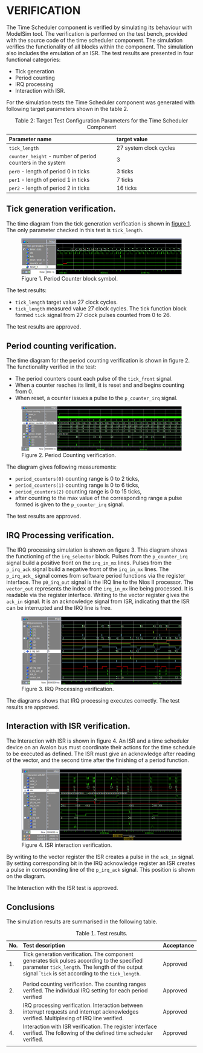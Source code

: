 # VERIFICATION

The Time Scheduler component is verified by simulating its behaviour with ModelSim tool. The verification is performed on the test bench, provided with the source code of the time scheduler component. The simulation verifies the functionality of all blocks within the component. The simulation also includes the emulation of an ISR. The test results are presented in four functional categories:

  * Tick generation
  * Period counting
  * IRQ processing
  * Interaction with ISR.

For the simulation tests the Time Scheduler component was generated with following target parameters shown in the table 2.

<!-- <caption> -->
<!-- Table 2: Target Test Configuration Parameters for the Time Scheduler Component -->
<!-- </caption> -->

<!-- | Parameter name   | target value | -->
<!-- |:-----------------|:-------------| -->
<!-- | `tick_length`    | 27 system clock cycles           | -->
<!-- | `counter_height` - number of period counters in the system | 3            | -->
<!-- | `per0` - length of period 0 in ticks           | 3 ticks           | -->
<!-- | `per1` - length of period 1 in ticks           | 7 ticks           | -->
<!-- | `per2` - length of period 2 in ticks           | 16 ticks          | -->

<table>
<caption>
Table 2: Target Test Configuration Parameters for the Time Scheduler Component
</caption>
<colgroup>
<col style="width: 56%" />
<col style="width: 43%" />
</colgroup>
<thead>
<tr>
<th style="text-align: left;">Parameter name</th>
<th style="text-align: left;">target value</th>
</tr>
</thead>
<tbody>
<tr>
<td style="text-align: left;"><code>tick_length</code></td>
<td style="text-align: left;">27 system clock cycles</td>
</tr>
<tr>
<td style="text-align: left;"><code>counter_height</code> - number of
period counters in the system</td>
<td style="text-align: left;">3</td>
</tr>
<tr>
<td style="text-align: left;"><code>per0</code> - length of period 0 in
ticks</td>
<td style="text-align: left;">3 ticks</td>
</tr>
<tr>
<td style="text-align: left;"><code>per1</code> - length of period 1 in
ticks</td>
<td style="text-align: left;">7 ticks</td>
</tr>
<tr>
<td style="text-align: left;"><code>per2</code> - length of period 2 in
ticks</td>
<td style="text-align: left;">16 ticks</td>
</tr>
</tbody>
</table>


## Tick generation verification.


The time diagram from the tick generation verification is shown in [figure 1](#fig-1-tick-generation-verification).
The only parameter checked in this test is `tick_length`.

<a name="fig-1-tick-generation-verification">
<figure>
  <img src="./media/tick_generation-verification.png" alt="Period Counter block symbol" style="float:center">
  <figcaption>Figure 1. Period Counter block symbol.</figcaption>
</figure> 
</a>

The test results:
  * `tick_length` target value 27 clock cycles.
  * `tick_length` measured value 27 clock cycles. The tick function block formed `tick` signal from 27 clock pulses counted from 0 to 26.

The test results are approved.

## Period counting verification.

The time diagram for the period counting verification is shown in figure 2. The functionality verified in the test:

  * The period counters count each pulse of the `tick_front` signal.
  * When a counter reaches its limit, it is reset and and begins counting from 0.
  * When reset, a counter issues a pulse to the `p_counter_irq` signal.

<a name="fig-2-period-counting-verification">
<figure>
  <img src="./media/period_counting.png" alt="Period Counter block symbol" style="float:center">
  <figcaption>Figure 2. Period Counting verification.</figcaption>
</figure> 
</a>

The diagram gives following measurements:

  * `period_counters(0)` counting range is 0 to 2 ticks,
  * `period_counters(1)` counting range is 0 to 6 ticks,
  * `period_counters(2)` counting range is 0 to 15 ticks,
  * after counting to the max value of the corresponding range a pulse formed is given to the `p_counter_irq` signal.
  
The test results are approved.


## IRQ Processing verification.

The IRQ processing simulation is shown on figure 3. This diagram shows the functioning of the `irq_selector` block. Pulses from the `p_counter_irq` signal build a positive front on the `irq_in_mx` lines. Pulses from the `p_irq_ack` signal build a negative front of the `irq_in_mx` lines. The `p_irq_ack_` signal comes from software period functions via the register interface. The `p0_irq_out` signal is the IRQ line to the Nios II processor. The `vector_out` represents the index of the `irq_in_mx` line being processed. It is readable via the register interface. Writing to the vector register gives the `ack_in` signal. It is an acknowledge signal from ISR, indicating that the ISR can be interrupted and the IRQ line is free. 

<a name="fig-3-irq-processing">
<figure>
  <img src="./media/irq_processing.png" alt="Period Counter block symbol" style="float:center">
  <figcaption>Figure 3. IRQ Processing verification.</figcaption>
</figure> 
</a>

The diagrams shows that IRQ processing executes correctly.
The test results are approved.


## Interaction with ISR verification.

The Interaction with ISR is shown in figure 4. An ISR and a time scheduler device on an Avalon bus must coordinate their actions for the time schedule to be executed as defined. The ISR must give an acknowledge after reading of the vector, and the second time after the finishing of a period function.

<a name="fig-4-isr-interaction">
<figure>
  <img src="./media/isr_interaction.png" alt="Period Counter block symbol" style="float:center">
  <figcaption>Figure 4. ISR interaction verification.</figcaption>
</figure> 
</a>

By writing to the vector register the ISR creates a pulse in the `ack_in` signal. By setting corresponding bit in the IRQ acknowledge register an ISR creates a pulse in corresponding line of the `p_irq_ack` signal. This position is shown on the diagram.

The Interaction with the ISR test is approved.


## Conclusions

The simulation results are summarised in the following table.


<!-- <caption> -->
<!-- Table 1. Test results. -->
<!-- </caption> -->

<!-- | No. | Test description                                                                                                                                                                                     | Acceptance | -->
<!-- |:----|:-----------------------------------------------------------------------------------------------------------------------------------------------------------------------------------------------------|:-----------| -->
<!-- | 1.  | Tick generation verification. The component generates tick pulses according to the specified parameter `tick_length`. The length of the output signal ``tick` is set according to the `tick_length`. | Approved   | -->
<!-- |     |                                                                                                                                                                                                      |            | -->
<!-- | 2.  | Period counting verification. The counting ranges verified. The individual IRQ setting for each period verified                                                                                      | Approved   | -->
<!-- | 3.  | IRQ processing verification. Interaction between interrupt requests and interrupt acknowledges verified. Multiplexing of IRQ line verified.                                                          | Approved   | -->
<!-- | 4.  | Interaction with ISR verification. The register interface verified. The following of the defined time scheduler verified.                                                                            | Approved   | -->
<!-- |     |                                                                                                                                                                                                      |            | -->

<table>
<caption>
Table 1. Test results.
</caption>
<colgroup>
<col style="width: 2%" />
<col style="width: 92%" />
<col style="width: 5%" />
</colgroup>
<thead>
<tr>
<th style="text-align: left;">No.</th>
<th style="text-align: left;">Test description</th>
<th style="text-align: left;">Acceptance</th>
</tr>
</thead>
<tbody>
<tr>
<td style="text-align: left;">1.</td>
<td style="text-align: left;">Tick generation verification. The
component generates tick pulses according to the specified parameter
<code>tick_length</code>. The length of the output signal
`<code>tick</code> is set according to the
<code>tick_length</code>.</td>
<td style="text-align: left;">Approved</td>
</tr>
<tr>
<td style="text-align: left;"></td>
<td style="text-align: left;"></td>
<td style="text-align: left;"></td>
</tr>
<tr>
<td style="text-align: left;">2.</td>
<td style="text-align: left;">Period counting verification. The counting
ranges verified. The individual IRQ setting for each period
verified</td>
<td style="text-align: left;">Approved</td>
</tr>
<tr>
<td style="text-align: left;">3.</td>
<td style="text-align: left;">IRQ processing verification. Interaction
between interrupt requests and interrupt acknowledges verified.
Multiplexing of IRQ line verified.</td>
<td style="text-align: left;">Approved</td>
</tr>
<tr>
<td style="text-align: left;">4.</td>
<td style="text-align: left;">Interaction with ISR verification. The
register interface verified. The following of the defined time scheduler
verified.</td>
<td style="text-align: left;">Approved</td>
</tr>
<tr>
<td style="text-align: left;"></td>
<td style="text-align: left;"></td>
<td style="text-align: left;"></td>
</tr>
</tbody>
</table>

